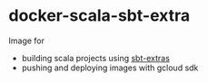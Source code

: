# docker-scala-sbt-extra
Image for 
- building scala projects using [sbt-extras](https://github.com/paulp/sbt-extras)
- pushing and deploying images with gcloud sdk 
